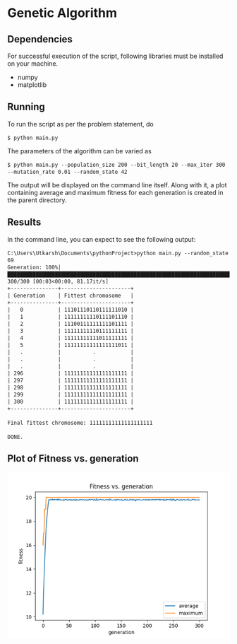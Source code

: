 # Genetic Algorithm

## Dependencies
For successful execution of the script, following libraries 
must be installed on your machine.
* numpy
* matplotlib

## Running 
To run the script as per the problem statement, do
```shell
$ python main.py
```
The parameters of the algorithm can be varied as
```shell
$ python main.py --population_size 200 --bit_length 20 --max_iter 300 --mutation_rate 0.01 --random_state 42
```

The output will be displayed on the command line itself. Along with it, a plot containing
average and maximum fitness for each generation is created in the parent directory.

## Results
In the command line, you can expect to see the following output:
```
C:\Users\Utkarsh\Documents\pythonProject>python main.py --random_state 69
Generation: 100%|███████████████████████████████████████████████████████████████████████████████████████████████████████████████████████████████████████████████████████████████| 300/300 [00:03<00:00, 81.17it/s]
+---------------+----------------------+
| Generation    | Fittest chromosome   |
+---------------+----------------------+
|   0           | 11101110110111111010 |
|   1           | 11111111110111101110 |
|   2           | 11100111111111101111 |
|   3           | 11111111110111111111 |
|   4           | 11111111111011111111 |
|   5           | 11111111111111111011 |
|   .           |          .           |
|   .           |          .           |
|   .           |          .           |
| 296           | 11111111111111111111 |
| 297           | 11111111111111111111 |
| 298           | 11111111111111111111 |
| 299           | 11111111111111111111 |
| 300           | 11111111111111111111 |
+---------------+----------------------+

Final fittest chromosome: 11111111111111111111

DONE.
```

## Plot of Fitness vs. generation
![](plot.png)